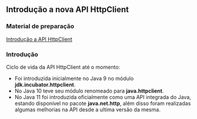 ## Introdução a nova API HttpClient

### Material de preparação
[Introdução a API HttpClient](https://dev.to/andreevich/a-small-introduction-to-java-11-s-httpclient-nhj)

### Introdução

Ciclo de vida da API HttpClient até o momento:
 * Foi introduzida inicialmente no Java 9 no módulo **jdk.incubator.httpclient**.
 * No Java 10 teve seu módulo renomeado para **java.httpclient**.
 * No Java 11 foi introduzida oficialmente como uma API integrada do Java, estando disponível no pacote **java.net.http**, além disso foram 
 realizadas algumas melhorias na API desde a ultima versão da mesma.


